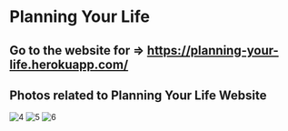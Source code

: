 # Planning Your Life

## Go to the website for => https://planning-your-life.herokuapp.com/

## Photos related to Planning Your Life Website

![4](https://user-images.githubusercontent.com/76265779/150324104-02a7a79e-1e80-4411-96e9-e867c57d1d37.png)
![5](https://user-images.githubusercontent.com/76265779/150324119-8fe1cb9d-4e5a-4f54-ba6e-b3e27758bcee.png)
![6](https://user-images.githubusercontent.com/76265779/150324126-9b86d0fd-77db-4f39-ad05-9b0d9ddcd3a9.png)

